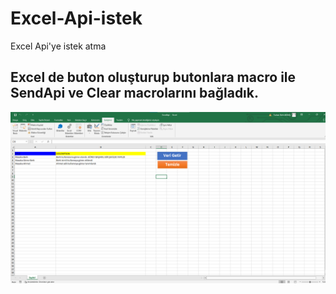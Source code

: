 # Excel-Api-istek
 Excel Api'ye istek atma

## Excel de buton oluşturup butonlara macro ile SendApi ve Clear macrolarını bağladık.

![](ekranapi.png)